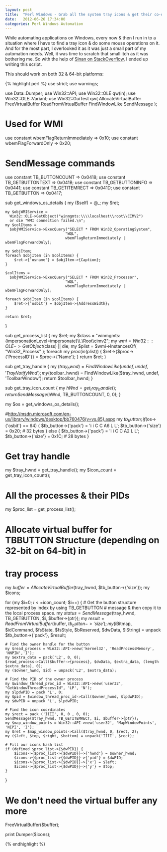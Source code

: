 ```yaml
---
layout: post
title:  "Perl Windows - Grab all the system tray icons & get their co-ordinates"
date:   2012-06-26 17:34:00
categories: Perl Windows Automation
---
```


While automating applications on Windows, every now & then I run in to a situation where I have to find a tray icon & do some mouse operations on it. And for the most part, I overlooked it as it was just a small part of my automation needs. Well, it was time to scratch that small itch as it was bothering me. So with the help of [Sinan on StackOverflow][sinan-so], I ended up writing this script.

This should work on both 32 & 64-bit platforms:

{% highlight perl %}
use strict;
use warnings;

use Data::Dumper;
use Win32::API;
use Win32::OLE qw(in);
use Win32::OLE::Variant;
use Win32::GuiTest qw(
    AllocateVirtualBuffer
    FreeVirtualBuffer
    ReadFromVirtualBuffer
    FindWindowLike
    SendMessage
);

# Used for WMI
use constant wbemFlagReturnImmediately => 0x10;
use constant wbemFlagForwardOnly       => 0x20;

# SendMessage commands
use constant TB_BUTTONCOUNT   => 0x0418;
use constant TB_GETBUTTONTEXT => 0x041B;
use constant TB_GETBUTTONINFO => 0x0441;
use constant TB_GETITEMRECT   => 0x041D;
use constant TB_GETBUTTON     => 0x0417;

sub get_windows_os_details {
    my ($self) = @_;
    my $ret;

    my $objWMIService =
      Win32::OLE->GetObject("winmgmts:\\\\localhost\\root\\CIMV2")
      or die "WMI connection failed.\n";
    my $colItems =
      $objWMIService->ExecQuery("SELECT * FROM Win32_OperatingSystem",
                               "WQL",
                               wbemFlagReturnImmediately | wbemFlagForwardOnly);

    my $objItem;
    foreach $objItem (in $colItems) {
        $ret->{'osname'} = $objItem->{Caption};
    }

    $colItems =
      $objWMIService->ExecQuery("SELECT * FROM Win32_Processor",
                               "WQL",
                               wbemFlagReturnImmediately | wbemFlagForwardOnly);

    foreach $objItem (in $colItems) {
        $ret->{'osbit'} = $objItem->{AddressWidth};
    }

    return $ret;
}

sub get_process_list {
    my $ret;
    my $class = "winmgmts:{impersonationLevel=impersonate}\\\\.\\Root\\cimv2";
    my $wmi = Win32::OLE->GetObject($class) || die;
    my $plist = $wmi->InstancesOf( "Win32_Process" );
    foreach my $proc (in($plist)) {
        $ret->{$proc->{'ProcessID'}} = $proc->{'Name'};
    }
    return $ret;
}

sub get_tray_handle {
    my ($tray_hwnd) = FindWindowLike(undef, undef, 'TrayNotifyWnd');
    my ($toolbar_hwnd) = FindWindowLike($tray_hwnd, undef, 'ToolbarWindow');
    return $toolbar_hwnd;
}

sub get_tray_icon_count {
    my $hWnd = get_tray_handle(); 
    return SendMessage($hWnd, TB_BUTTONCOUNT, 0, 0);
}


my $os = get_windows_os_details();

#http://msdn.microsoft.com/en-us/library/windows/desktop/bb760476(v=vs.85).aspx
my $tb_button;
if ($os->{'osbit'} == 64) {
    $tb_button->{'pack'} = 'i i C C A6 L L';
    $tb_button->{'size'} = 0x20; # 32 bytes
} else {
    $tb_button->{'pack'} = 'i i C C A2 L L';
    $tb_button->{'size'} = 0x1C; # 28 bytes
}


# Get tray handle 
my $tray_hwnd = get_tray_handle();
my $icon_count = get_tray_icon_count();

# All the processes & their PIDs
my $proc_list = get_process_list();

# Allocate virtual buffer for TBBUTTON Structure (depending on 32-bit on 64-bit) in
# tray process
my $buffer = AllocateVirtualBuffer($tray_hwnd, $tb_button->{'size'});
my $icons;

for (my $i=0; $i<=$icon_count; $i++) {
    # Get the button structure represented by index by using TB_GETBUTTON
    # message & then copy it to the local process space.
    my $status = SendMessage($tray_hwnd, TB_GETBUTTON, $i, $buffer->{ptr});
    my $result = ReadFromVirtualBuffer($buffer, $tb_button->{'size'});
    my ($iBitmap, $idCommand, $fsState, $fsStyle, $bReserved, $dwData, $iString) = unpack $tb_button->{'pack'}, $result;
    
    # Find the owner handle for the button
    my $read_process = Win32::API->new('kernel32', 'ReadProcessMemory', 'NNPIN','I');
    my $extra_data = pack('L2', 0, 0);
    $read_process->Call($buffer->{process}, $dwData, $extra_data, (length $extra_data), 0);
    my ($owner_hwnd, $id) = unpack('L2', $extra_data);
    
    # Find the PID of the owner process
    my $window_thread_proc_id = Win32::API->new('user32', "GetWindowThreadProcessId", 'LP', 'N');
    my $lpdwPID = pack 'L', 0;
    my $pid = $window_thread_proc_id->Call($owner_hwnd, $lpdwPID);
    my $dwPID = unpack 'L', $lpdwPID;
    
    # Find the icon coordinates
    my $rect = pack ('IIII', 0, 0 , 0, 0);
    SendMessage($tray_hwnd, TB_GETITEMRECT, $i, $buffer->{ptr});
    my $map_window_points = Win32::API->new('user32', 'MapWindowPoints', 'NIPI', 'I');
    my $ret = $map_window_points->Call($tray_hwnd, 0, $rect, 2);
    my ($left, $top, $right, $bottom) = unpack('IIII', $rect);
    
    # Fill our icons hash list
    if (defined $proc_list->{$dwPID}) {
        $icons->{$proc_list->{$dwPID}}->{'hwnd'} = $owner_hwnd;
        $icons->{$proc_list->{$dwPID}}->{'pid'} = $dwPID;
        $icons->{$proc_list->{$dwPID}}->{'x'} = $left;
        $icons->{$proc_list->{$dwPID}}->{'y'} = $top;
    }
}

# We don't need the virtual buffer any more
FreeVirtualBuffer($buffer);

print Dumper($icons);

{% endhighlight %}

[sinan-so]: http://stackoverflow.com/questions/11199287/using-perl-how-can-obtain-information-about-the-icons-in-windows-taskbar-notif
